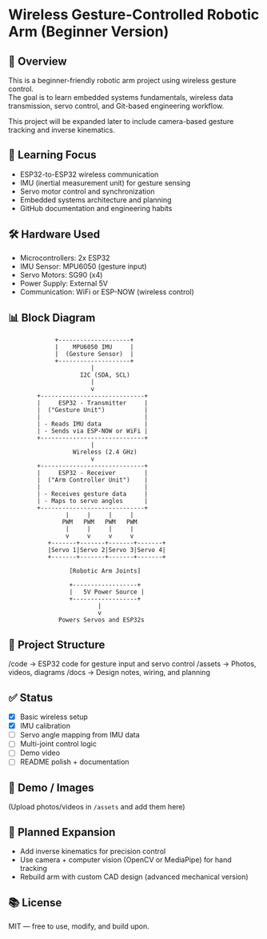 # Wireless Gesture-Controlled Robotic Arm (Beginner Version)

## 🔧 Overview
This is a beginner-friendly robotic arm project using wireless gesture control.  
The goal is to learn embedded systems fundamentals, wireless data transmission, servo control, and Git-based engineering workflow.

This project will be expanded later to include camera-based gesture tracking and inverse kinematics.

## 🧠 Learning Focus
- ESP32-to-ESP32 wireless communication
- IMU (inertial measurement unit) for gesture sensing
- Servo motor control and synchronization
- Embedded systems architecture and planning
- GitHub documentation and engineering habits

## 🛠 Hardware Used
- Microcontrollers: 2x ESP32
- IMU Sensor: MPU6050 (gesture input)
- Servo Motors: SG90 (x4)
- Power Supply: External 5V
- Communication: WiFi or ESP-NOW (wireless control)

## 📊 Block Diagram
                 +--------------------+
                 |    MPU6050 IMU     |
                 |  (Gesture Sensor)  |
                 +--------------------+
                           |
                        I2C (SDA, SCL)
                           |
                           v
            +-----------------------------+
            |     ESP32 - Transmitter     |
            |  ("Gesture Unit")           |
            |                             |
            | - Reads IMU data            |
            | - Sends via ESP-NOW or WiFi |
            +-----------------------------+
                           |
                      Wireless (2.4 GHz)
                           v
            +-----------------------------+
            |     ESP32 - Receiver        |
            |  ("Arm Controller Unit")    |
            |                             |
            | - Receives gesture data     |
            | - Maps to servo angles      |
            +-----------------------------+
                    |     |     |     |
                   PWM   PWM   PWM   PWM
                    |     |     |     |
                    v     v     v     v
               +-------+-------+-------+-------+
               |Servo 1|Servo 2|Servo 3|Servo 4|
               +-------+-------+-------+-------+

                     [Robotic Arm Joints]

                     +------------------+
                     |   5V Power Source |
                     +------------------+
                             |
                             v
                  Powers Servos and ESP32s

## 📁 Project Structure
/code        → ESP32 code for gesture input and servo control
/assets      → Photos, videos, diagrams
/docs        → Design notes, wiring, and planning

## ✅ Status
- [x] Basic wireless setup
- [x] IMU calibration
- [ ] Servo angle mapping from IMU data
- [ ] Multi-joint control logic
- [ ] Demo video
- [ ] README polish + documentation

## 📸 Demo / Images
(Upload photos/videos in `/assets` and add them here)

## 🔭 Planned Expansion
- Add inverse kinematics for precision control
- Use camera + computer vision (OpenCV or MediaPipe) for hand tracking
- Rebuild arm with custom CAD design (advanced mechanical version)

## 📚 License
MIT — free to use, modify, and build upon.
